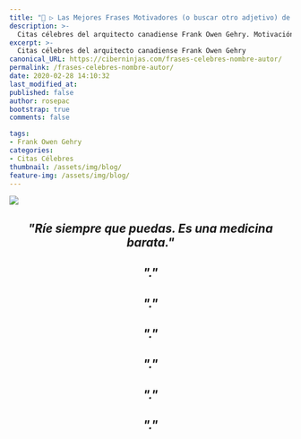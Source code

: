 ```yaml
---
title: "📢 ▷ Las Mejores Frases Motivadores (o buscar otro adjetivo) de Frank Owen Gehry"
description: >-
  Citas célebres del arquitecto canadiense Frank Owen Gehry. Motivación, creatividad y trabajo -escribir algo más, usa -
excerpt: >-
  Citas célebres del arquitecto canadiense Frank Owen Gehry
canonical_URL: https://ciberninjas.com/frases-celebres-nombre-autor/
permalink: /frases-celebres-nombre-autor/
date: 2020-02-28 14:10:32
last_modified_at: 
published: false
author: rosepac
bootstrap: true
comments: false

tags:
- Frank Owen Gehry
categories:
- Citas Célebres
thumbnail: /assets/img/blog/
feature-img: /assets/img/blog/
---
```


![](/assets/img/ "")


<h2><p align="center"><cite>"Ríe siempre que puedas. Es una medicina barata."</cite></p></h2>

<h2><p align="center"><cite>"."</cite></p></h2>

<h2><p align="center"><cite>"."</cite></p></h2>

<h2><p align="center"><cite>"."</cite></p></h2>

<h2><p align="center"><cite>"."</cite></p></h2>

<h2><p align="center"><cite>"."</cite></p></h2>

<h2><p align="center"><cite>"."</cite></p></h2>
<!-- https://www.inspiringquotes.us/author/8647-frank-gehry -->
